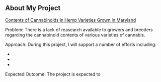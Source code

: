 ## About My Project

[Contents of Cannabinoids in Hemp Varieties Grown in Maryland](https://pubs.acs.org/doi/10.1021/acsomega.1c04992?ref=pdf)

Problem: There is a lack of reasearch available to growers and breeders regarding the cannabinoid contents of various varieties of cannabis.

Approach: During this project, I will support a number of efforts including:

  - 
  - 
  - 

Expected Outcome: The project is expected to 


